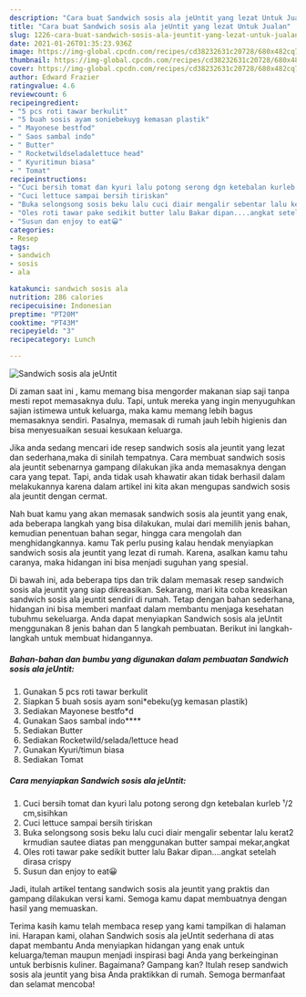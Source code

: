 ```yaml
---
description: "Cara buat Sandwich sosis ala jeUntit yang lezat Untuk Jualan"
title: "Cara buat Sandwich sosis ala jeUntit yang lezat Untuk Jualan"
slug: 1226-cara-buat-sandwich-sosis-ala-jeuntit-yang-lezat-untuk-jualan
date: 2021-01-26T01:35:23.936Z
image: https://img-global.cpcdn.com/recipes/cd38232631c20728/680x482cq70/sandwich-sosis-ala-jeuntit-foto-resep-utama.jpg
thumbnail: https://img-global.cpcdn.com/recipes/cd38232631c20728/680x482cq70/sandwich-sosis-ala-jeuntit-foto-resep-utama.jpg
cover: https://img-global.cpcdn.com/recipes/cd38232631c20728/680x482cq70/sandwich-sosis-ala-jeuntit-foto-resep-utama.jpg
author: Edward Frazier
ratingvalue: 4.6
reviewcount: 6
recipeingredient:
- "5 pcs roti tawar berkulit"
- "5 buah sosis ayam soniebekuyg kemasan plastik"
- " Mayonese bestfod"
- " Saos sambal indo"
- " Butter"
- " Rocketwildseladalettuce head"
- " Kyuritimun biasa"
- " Tomat"
recipeinstructions:
- "Cuci bersih tomat dan kyuri lalu potong serong dgn ketebalan kurleb ¹/2 cm,sisihkan"
- "Cuci lettuce sampai bersih tiriskan"
- "Buka selongsong sosis beku lalu cuci diair mengalir sebentar lalu kerat2 krmudian sautee diatas pan menggunakan butter sampai mekar,angkat"
- "Oles roti tawar pake sedikit butter lalu Bakar dipan....angkat setelah dirasa crispy"
- "Susun dan enjoy to eat😀"
categories:
- Resep
tags:
- sandwich
- sosis
- ala

katakunci: sandwich sosis ala 
nutrition: 286 calories
recipecuisine: Indonesian
preptime: "PT20M"
cooktime: "PT43M"
recipeyield: "3"
recipecategory: Lunch

---
```



![Sandwich sosis ala jeUntit](https://img-global.cpcdn.com/recipes/cd38232631c20728/680x482cq70/sandwich-sosis-ala-jeuntit-foto-resep-utama.jpg)

Di zaman  saat ini , kamu memang bisa mengorder makanan siap saji tanpa mesti repot memasaknya dulu. Tapi, untuk mereka yang ingin menyuguhkan sajian istimewa untuk keluarga, maka kamu memang lebih bagus memasaknya sendiri. Pasalnya, memasak di rumah jauh lebih higienis dan bisa menyesuaikan sesuai kesukaan keluarga.

Jika anda sedang mencari ide resep sandwich sosis ala jeuntit yang lezat dan sederhana,maka di sinilah tempatnya. Cara membuat sandwich sosis ala jeuntit  sebenarnya gampang dilakukan jika anda memasaknya dengan cara yang tepat. Tapi, anda tidak usah khawatir akan tidak berhasil dalam melakukannya 
karena dalam artikel ini kita akan mengupas sandwich sosis ala jeuntit dengan cermat.  



Nah buat kamu yang akan memasak sandwich sosis ala jeuntit yang enak, ada beberapa langkah yang bisa dilakukan, mulai dari memilih jenis bahan, kemudian penentuan bahan segar, hingga cara mengolah dan menghidangkannya. kamu Tak perlu pusing kalau hendak menyiapkan sandwich sosis ala jeuntit yang lezat di rumah. Karena, asalkan kamu  tahu caranya, maka hidangan ini bisa menjadi suguhan yang spesial.

Di bawah ini, ada beberapa tips dan trik dalam memasak resep sandwich sosis ala jeuntit yang siap dikreasikan. Sekarang, mari kita coba kreasikan sandwich sosis ala jeuntit sendiri di rumah. Tetap dengan bahan sederhana, hidangan ini bisa memberi manfaat dalam membantu menjaga kesehatan tubuhmu sekeluarga. Anda dapat menyiapkan Sandwich sosis ala jeUntit menggunakan 8 jenis bahan dan 5 langkah pembuatan. Berikut ini langkah-langkah untuk membuat hidangannya.

<!--inarticleads1-->

##### Bahan-bahan dan bumbu yang digunakan dalam pembuatan Sandwich sosis ala jeUntit:

1. Gunakan 5 pcs roti tawar berkulit
1. Siapkan 5 buah sosis ayam soni*ebeku(yg kemasan plastik)
1. Sediakan  Mayonese bestfo*d
1. Gunakan  Saos sambal indo****
1. Sediakan  Butter
1. Sediakan  Rocketwild/selada/lettuce head
1. Gunakan  Kyuri/timun biasa
1. Sediakan  Tomat




<!--inarticleads2-->

##### Cara menyiapkan Sandwich sosis ala jeUntit:

1. Cuci bersih tomat dan kyuri lalu potong serong dgn ketebalan kurleb ¹/2 cm,sisihkan
1. Cuci lettuce sampai bersih tiriskan
1. Buka selongsong sosis beku lalu cuci diair mengalir sebentar lalu kerat2 krmudian sautee diatas pan menggunakan butter sampai mekar,angkat
1. Oles roti tawar pake sedikit butter lalu Bakar dipan....angkat setelah dirasa crispy
1. Susun dan enjoy to eat😀




Jadi, itulah artikel tentang  sandwich sosis ala jeuntit  yang praktis dan gampang dilakukan versi kami. Semoga kamu dapat membuatnya dengan hasil yang memuaskan. 

Terima kasih kamu telah membaca resep yang kami tampilkan di halaman ini. Harapan kami, olahan  Sandwich sosis ala jeUntit sederhana di atas dapat membantu Anda menyiapkan hidangan yang enak untuk keluarga/teman maupun menjadi inspirasi bagi Anda yang berkeinginan untuk berbisnis kuliner. Bagaimana? Gampang kan? Itulah resep sandwich sosis ala jeuntit yang bisa Anda praktikkan di rumah. Semoga bermanfaat dan selamat mencoba!

